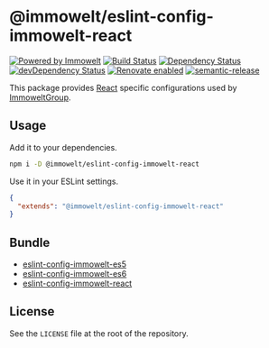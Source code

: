 # @immowelt/eslint-config-immowelt-react

[![Powered by Immowelt](https://img.shields.io/badge/powered%20by-immowelt-yellow.svg?colorB=ffb200)](https://stackshare.io/immowelt-group/)
[![Build Status](https://travis-ci.org/ImmoweltGroup/eslint-config-immowelt-react.svg?branch=master)](https://travis-ci.org/ImmoweltGroup/eslint-config-immowelt-react)
[![Dependency Status](https://david-dm.org/ImmoweltGroup/eslint-config-immowelt-react.svg)](https://david-dm.org/ImmoweltGroup/eslint-config-immowelt-react)
[![devDependency Status](https://david-dm.org/ImmoweltGroup/eslint-config-immowelt-react/dev-status.svg)](https://david-dm.org/ImmoweltGroup/eslint-config-immowelt-react#info=devDependencies&view=table)
[![Renovate enabled](https://img.shields.io/badge/renovate-enabled-brightgreen.svg)](https://renovateapp.com/)
[![semantic-release](https://img.shields.io/badge/%20%20%F0%9F%93%A6%F0%9F%9A%80-semantic--release-e10079.svg)](https://github.com/semantic-release/semantic-release)

This package provides [React](https://reactjs.org/) specific configurations used by [ImmoweltGroup](https://github.com/ImmoweltGroup).

## Usage

Add it to your dependencies.

```bash
npm i -D @immowelt/eslint-config-immowelt-react
```

Use it in your ESLint settings.

```json
{
  "extends": "@immowelt/eslint-config-immowelt-react"
}
```

## Bundle

* [eslint-config-immowelt-es5](https://github.com/ImmoweltGroup/eslint-config-immowelt-es5)
* [eslint-config-immowelt-es6](https://github.com/ImmoweltGroup/eslint-config-immowelt-es6)
* [eslint-config-immowelt-react](https://github.com/ImmoweltGroup/eslint-config-immowelt-react)

## License

See the `LICENSE` file at the root of the repository.
